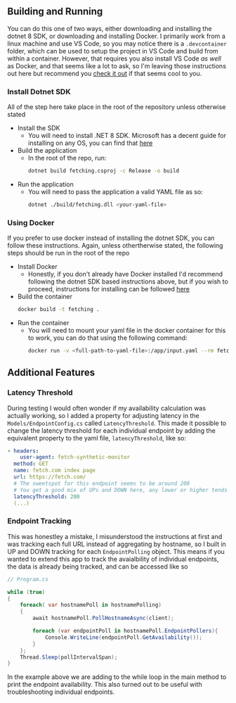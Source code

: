 ## Building and Running

You can do this one of two ways, either downloading and installing the dotnet 8 SDK, or downloading and installing Docker. I primarily work from a linux machine and use VS Code, so you may notice there is a ```.devcontainer``` folder, which can be used to setup the project in VS Code and build from within a container. However, that requires you also install VS Code _as well_ as Docker, and that seems like a lot to ask, so I'm leaving those instructions out here but recommend you [check it out](https://code.visualstudio.com/docs/devcontainers/containers) if that seems cool to you.

### Install Dotnet SDK

All of the step here take place in the root of the repository unless otherwise stated

- Install the SDK
  - You will need to install .NET 8 SDK. Microsoft has a decent guide for installing on any OS, you can find that [here](https://dotnet.microsoft.com/en-us/download)
- Build the application
  - In the root of the repo, run:
    ```bash
    dotnet build fetching.csproj -c Release -o build
    ```
- Run the application
  - You will need to pass the application a valid YAML file as so:
    ```bash
    dotnet ./build/fetching.dll <your-yaml-file>
    ```

### Using Docker

If you prefer to use docker instead of installing the dotnet SDK, you can follow these instructions. Again, unless othertherwise stated, the following steps should be run in the root of the repo

- Install Docker
  - Honestly, if you don't already have Docker installed I'd recommend following the dotnet SDK based instructions above, but if you wish to proceed, instructions for installing can be followed [here](https://docs.docker.com/engine/install/)
- Build the container
  ```bash
  docker build -t fetching .
  ```
- Run the container
  - You will need to mount your yaml file in the docker container for this to work, you can do that using the following command: 
    ```bash
    docker run -v <full-path-to-yaml-file>:/app/input.yaml --rm fetching:latest input.yaml
    ```

## Additional Features

### Latency Threshold
During testing I would often wonder if my availability calculation was actually working, so I added a property for adjusting latency in the ```Models/EndpointConfig.cs``` called ```LatencyThreshold```. This made it possible to change the latency threshold for each individual endpoint by adding the equivalent property to the yaml file, ```latencyThreshold```, like so:
```yaml
- headers:
    user-agent: fetch-synthetic-monitor
  method: GET
  name: fetch.com index page
  url: https://fetch.com/
  # The sweetspot for this endpoint seems to be around 200
  # You get a good mix of UPs and DOWN here, any lower or higher tends to make things one sided
  latencyThreshold: 200
  (...)
```

### Endpoint Tracking
This was honestley a mistake, I misunderstood the instructions at first and was tracking each full URL instead of aggregating by hostname, so I built in UP and DOWN tracking for each ```EndpointPolling``` object. This means if you wanted to extend this app to track the avaialbility of individual endpoints, the data is already being tracked, and can be accessed like so
```csharp
// Program.cs

while (true)
{
    foreach( var hostnamePoll in hostnamePolling)
    {
        await hostnamePoll.PollHostnameAsync(client);

        foreach (var endpointPoll in hostnamePoll.EndpointPollers){
            Console.WriteLine(endpointPoll.GetAvailability());
        }
    };
    Thread.Sleep(pollIntervalSpan);
}
```
In the example above we are adding to the while loop in the main method to print the endpoint availability. This also turned out to be useful with troubleshooting individual endpoints.